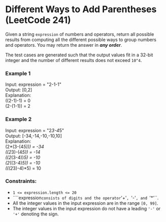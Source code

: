 # Different Ways to Add Parentheses (LeetCode 241)

Given a string ```expression``` of numbers and operators, return all possible results from computing all the different possible ways to group numbers and operators. You may return the answer in ***any order***.

The test cases are generated such that the output values fit in a 32-bit integer and the number of different results does not exceed ```10^4```.

### Example 1

Input: expression = "2-1-1"<br>
Output: [0,2]<br>
Explanation:<br>
((2-1)-1) = 0<br>
(2-(1-1)) = 2

### Example 2

Input: expression = "2*3-4*5"<br>
Output: [-34,-14,-10,-10,10]<br>
Explanation:<br>
(2*(3-(4*5))) = -34 <br>
((2*3)-(4*5)) = -14 <br>
((2*(3-4))*5) = -10 <br>
(2*((3-4)*5)) = -10 <br>
(((2*3)-4)*5) = 10

### Constraints:

- ````1 <= expression.length <= 20````
- ````expression``` consists of digits and the operator ```'+'```, ```'-'```, and ```'*'``.
- All the integer values in the input expression are in the range ```[0, 99]```.
- The integer values in the input expression do not have a leading ```'-'``` or ```'+'``` denoting the sign.

